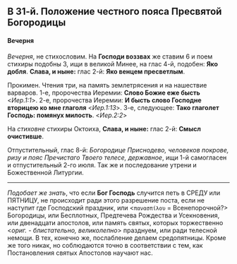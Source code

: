 
## В 31-й. Положение честного пояса Пресвятой Богородицы

#### Вечерня

*Вечерня*, не стихословим. На **Господи воззвах** же 
ставим 6 и поем стихиры подобны 3, ищи в великой Минее, 
на глас 4-й, подобен: **Яко добля**. **Слава, и ныне:** 
глас 2-й: **Яко венцем пресветлым**.

Прокимен. Чтения три, на память землетрясения и на нашествие 
варваров. 1-е, пророчества Иеремии: **Слово Божие еже бысть** <*Иер.1:1*>. 
2-е, пророчества Иеремии: **И бысть слово Господне вторицею ко мне глаголя**  <*Иер.1:13*>. 
3-е, следующее: **Тако глаголет Господь: помянух милость**.  <*Иер.2:2*> 

На *стиховне* стихиры Октоиха, **Слава, и ныне:** глас 2-й: 
**Смысл очистивше**.

Отпустительный, глас 8-й: *Богородице Приснодево, человеков покрове, ризу и 
пояс Пречистаго Твоего телесе, державное*, ищи 1-й самогласен и отпустительный 
2-го июля. Так же и последование утрени и Божественной Литургии.

---

*Подобает же знать*, что если **Бог Господь** случится петь в СРЕДУ или ПЯТНИЦУ, 
не происходит ради этого разрешение поста, если не наступит где Господский праздник, 
или <`πανασπίλου` = Всенепорочной?> Богородицы, или Бесплотных, Предтечева Рождества 
и Усекновения, или двенадцати апостолов, или память святых, которых торжественно 
<*ориг. - блистательно, великолепно*> празднуем, или ради телесной немощи. В тех, 
конечно же, послабление делаем средопятницы. 
Кроме же того никак, но соблюдаются точно в соответствии с тем, как Постановления 
святых Апостолов научают нас.
